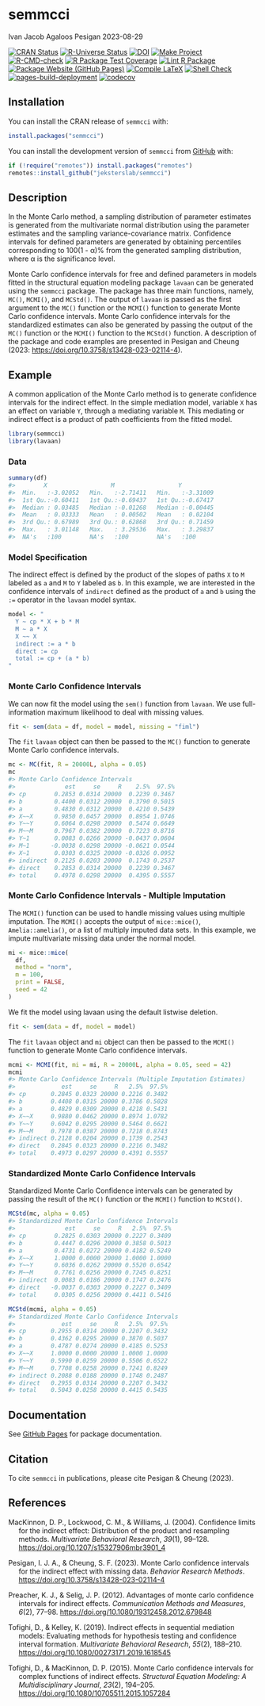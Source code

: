 semmcci
================
Ivan Jacob Agaloos Pesigan
2023-08-29

<!-- README.md is generated from .setup/readme/README.Rmd. Please edit that file -->
<!-- badges: start -->

[![CRAN
Status](https://www.r-pkg.org/badges/version/semmcci)](https://cran.r-project.org/package=semmcci)
[![R-Universe
Status](https://jeksterslab.r-universe.dev/badges/semmcci)](https://jeksterslab.r-universe.dev)
[![DOI](https://zenodo.org/badge/DOI/10.3758/s13428-023-02114-4.svg)](https://doi.org/10.3758/s13428-023-02114-4)
[![Make
Project](https://github.com/jeksterslab/semmcci/actions/workflows/make.yml/badge.svg)](https://github.com/jeksterslab/semmcci/actions/workflows/make.yml)
[![R-CMD-check](https://github.com/jeksterslab/semmcci/actions/workflows/check-full.yml/badge.svg)](https://github.com/jeksterslab/semmcci/actions/workflows/check-full.yml)
[![R Package Test
Coverage](https://github.com/jeksterslab/semmcci/actions/workflows/test-coverage.yml/badge.svg)](https://github.com/jeksterslab/semmcci/actions/workflows/test-coverage.yml)
[![Lint R
Package](https://github.com/jeksterslab/semmcci/actions/workflows/lint.yml/badge.svg)](https://github.com/jeksterslab/semmcci/actions/workflows/lint.yml)
[![Package Website (GitHub
Pages)](https://github.com/jeksterslab/semmcci/actions/workflows/pkgdown-gh-pages.yml/badge.svg)](https://github.com/jeksterslab/semmcci/actions/workflows/pkgdown-gh-pages.yml)
[![Compile
LaTeX](https://github.com/jeksterslab/semmcci/actions/workflows/latex.yml/badge.svg)](https://github.com/jeksterslab/semmcci/actions/workflows/latex.yml)
[![Shell
Check](https://github.com/jeksterslab/semmcci/actions/workflows/shellcheck.yml/badge.svg)](https://github.com/jeksterslab/semmcci/actions/workflows/shellcheck.yml)
[![pages-build-deployment](https://github.com/jeksterslab/semmcci/actions/workflows/pages/pages-build-deployment/badge.svg)](https://github.com/jeksterslab/semmcci/actions/workflows/pages/pages-build-deployment)
[![codecov](https://codecov.io/gh/jeksterslab/semmcci/branch/main/graph/badge.svg?token=KVLUET3DJ6)](https://codecov.io/gh/jeksterslab/semmcci)
<!-- badges: end -->

## Installation

You can install the CRAN release of `semmcci` with:

``` r
install.packages("semmcci")
```

You can install the development version of `semmcci` from
[GitHub](https://github.com/jeksterslab/semmcci) with:

``` r
if (!require("remotes")) install.packages("remotes")
remotes::install_github("jeksterslab/semmcci")
```

## Description

In the Monte Carlo method, a sampling distribution of parameter
estimates is generated from the multivariate normal distribution using
the parameter estimates and the sampling variance-covariance matrix.
Confidence intervals for defined parameters are generated by obtaining
percentiles corresponding to 100(1 - α)% from the generated sampling
distribution, where α is the significance level.

Monte Carlo confidence intervals for free and defined parameters in
models fitted in the structural equation modeling package `lavaan` can
be generated using the `semmcci` package. The package has three main
functions, namely, `MC()`, `MCMI()`, and `MCStd()`. The output of
`lavaan` is passed as the first argument to the `MC()` function or the
`MCMI()` function to generate Monte Carlo confidence intervals. Monte
Carlo confidence intervals for the standardized estimates can also be
generated by passing the output of the `MC()` function or the `MCMI()`
function to the `MCStd()` function. A description of the package and
code examples are presented in Pesigan and Cheung (2023:
<https://doi.org/10.3758/s13428-023-02114-4>).

## Example

A common application of the Monte Carlo method is to generate confidence
intervals for the indirect effect. In the simple mediation model,
variable `X` has an effect on variable `Y`, through a mediating variable
`M`. This mediating or indirect effect is a product of path coefficients
from the fitted model.

``` r
library(semmcci)
library(lavaan)
```

### Data

``` r
summary(df)
#>        X                  M                  Y           
#>  Min.   :-3.02052   Min.   :-2.71411   Min.   :-3.31009  
#>  1st Qu.:-0.60411   1st Qu.:-0.69437   1st Qu.:-0.67417  
#>  Median : 0.03485   Median :-0.01268   Median :-0.00445  
#>  Mean   : 0.03333   Mean   : 0.00502   Mean   : 0.02104  
#>  3rd Qu.: 0.67989   3rd Qu.: 0.62868   3rd Qu.: 0.71459  
#>  Max.   : 3.01148   Max.   : 3.29536   Max.   : 3.29837  
#>  NA's   :100        NA's   :100        NA's   :100
```

### Model Specification

The indirect effect is defined by the product of the slopes of paths `X`
to `M` labeled as `a` and `M` to `Y` labeled as `b`. In this example, we
are interested in the confidence intervals of `indirect` defined as the
product of `a` and `b` using the `:=` operator in the `lavaan` model
syntax.

``` r
model <- "
  Y ~ cp * X + b * M
  M ~ a * X
  X ~~ X
  indirect := a * b
  direct := cp
  total := cp + (a * b)
"
```

### Monte Carlo Confidence Intervals

We can now fit the model using the `sem()` function from `lavaan`. We
use full-information maximum likelihood to deal with missing values.

``` r
fit <- sem(data = df, model = model, missing = "fiml")
```

The `fit` `lavaan` object can then be passed to the `MC()` function to
generate Monte Carlo confidence intervals.

``` r
mc <- MC(fit, R = 20000L, alpha = 0.05)
mc
#> Monte Carlo Confidence Intervals
#>              est     se     R    2.5%  97.5%
#> cp        0.2853 0.0314 20000  0.2239 0.3467
#> b         0.4400 0.0312 20000  0.3790 0.5015
#> a         0.4830 0.0312 20000  0.4210 0.5439
#> X~~X      0.9850 0.0457 20000  0.8954 1.0746
#> Y~~Y      0.6064 0.0298 20000  0.5474 0.6649
#> M~~M      0.7967 0.0382 20000  0.7223 0.8716
#> Y~1       0.0083 0.0266 20000 -0.0437 0.0604
#> M~1      -0.0038 0.0298 20000 -0.0621 0.0544
#> X~1       0.0303 0.0325 20000 -0.0326 0.0952
#> indirect  0.2125 0.0203 20000  0.1743 0.2537
#> direct    0.2853 0.0314 20000  0.2239 0.3467
#> total     0.4978 0.0298 20000  0.4395 0.5557
```

### Monte Carlo Confidence Intervals - Multiple Imputation

The `MCMI()` function can be used to handle missing values using
multiple imputation. The `MCMI()` accepts the output of `mice::mice()`,
`Amelia::amelia()`, or a list of multiply imputed data sets. In this
example, we impute multivariate missing data under the normal model.

``` r
mi <- mice::mice(
  df,
  method = "norm",
  m = 100,
  print = FALSE,
  seed = 42
)
```

We fit the model using lavaan using the default listwise deletion.

``` r
fit <- sem(data = df, model = model)
```

The `fit` `lavaan` object and `mi` object can then be passed to the
`MCMI()` function to generate Monte Carlo confidence intervals.

``` r
mcmi <- MCMI(fit, mi = mi, R = 20000L, alpha = 0.05, seed = 42)
mcmi
#> Monte Carlo Confidence Intervals (Multiple Imputation Estimates)
#>             est     se     R   2.5%  97.5%
#> cp       0.2845 0.0323 20000 0.2216 0.3482
#> b        0.4408 0.0315 20000 0.3786 0.5028
#> a        0.4829 0.0309 20000 0.4218 0.5431
#> X~~X     0.9880 0.0462 20000 0.8974 1.0782
#> Y~~Y     0.6042 0.0295 20000 0.5464 0.6621
#> M~~M     0.7978 0.0387 20000 0.7218 0.8743
#> indirect 0.2128 0.0204 20000 0.1739 0.2543
#> direct   0.2845 0.0323 20000 0.2216 0.3482
#> total    0.4973 0.0297 20000 0.4391 0.5557
```

### Standardized Monte Carlo Confidence Intervals

Standardized Monte Carlo Confidence intervals can be generated by
passing the result of the `MC()` function or the `MCMI()` function to
`MCStd()`.

``` r
MCStd(mc, alpha = 0.05)
#> Standardized Monte Carlo Confidence Intervals
#>              est     se     R   2.5%  97.5%
#> cp        0.2825 0.0303 20000 0.2227 0.3409
#> b         0.4447 0.0296 20000 0.3858 0.5013
#> a         0.4731 0.0272 20000 0.4182 0.5249
#> X~~X      1.0000 0.0000 20000 1.0000 1.0000
#> Y~~Y      0.6036 0.0262 20000 0.5520 0.6542
#> M~~M      0.7761 0.0256 20000 0.7245 0.8251
#> indirect  0.0083 0.0186 20000 0.1747 0.2476
#> direct   -0.0037 0.0303 20000 0.2227 0.3409
#> total     0.0305 0.0256 20000 0.4411 0.5416
```

``` r
MCStd(mcmi, alpha = 0.05)
#> Standardized Monte Carlo Confidence Intervals
#>             est     se     R   2.5%  97.5%
#> cp       0.2955 0.0314 20000 0.2207 0.3432
#> b        0.4362 0.0295 20000 0.3870 0.5037
#> a        0.4787 0.0274 20000 0.4185 0.5253
#> X~~X     1.0000 0.0000 20000 1.0000 1.0000
#> Y~~Y     0.5990 0.0259 20000 0.5506 0.6522
#> M~~M     0.7708 0.0258 20000 0.7241 0.8249
#> indirect 0.2088 0.0188 20000 0.1748 0.2487
#> direct   0.2955 0.0314 20000 0.2207 0.3432
#> total    0.5043 0.0258 20000 0.4415 0.5435
```

## Documentation

See [GitHub Pages](https://jeksterslab.github.io/semmcci/index.html) for
package documentation.

## Citation

To cite `semmcci` in publications, please cite Pesigan & Cheung (2023).

## References

<div id="refs" class="references csl-bib-body hanging-indent"
line-spacing="2">

<div id="ref-MacKinnon-Lockwood-Williams-2004" class="csl-entry">

MacKinnon, D. P., Lockwood, C. M., & Williams, J. (2004). Confidence
limits for the indirect effect: Distribution of the product and
resampling methods. *Multivariate Behavioral Research*, *39*(1), 99–128.
<https://doi.org/10.1207/s15327906mbr3901_4>

</div>

<div id="ref-Pesigan-Cheung-2023" class="csl-entry">

Pesigan, I. J. A., & Cheung, S. F. (2023). Monte Carlo confidence
intervals for the indirect effect with missing data. *Behavior Research
Methods*. <https://doi.org/10.3758/s13428-023-02114-4>

</div>

<div id="ref-Preacher-Selig-2012" class="csl-entry">

Preacher, K. J., & Selig, J. P. (2012). Advantages of monte carlo
confidence intervals for indirect effects. *Communication Methods and
Measures*, *6*(2), 77–98. <https://doi.org/10.1080/19312458.2012.679848>

</div>

<div id="ref-Tofighi-Kelley-2019" class="csl-entry">

Tofighi, D., & Kelley, K. (2019). Indirect effects in sequential
mediation models: Evaluating methods for hypothesis testing and
confidence interval formation. *Multivariate Behavioral Research*,
*55*(2), 188–210. <https://doi.org/10.1080/00273171.2019.1618545>

</div>

<div id="ref-Tofighi-MacKinnon-2015" class="csl-entry">

Tofighi, D., & MacKinnon, D. P. (2015). Monte Carlo confidence intervals
for complex functions of indirect effects. *Structural Equation
Modeling: A Multidisciplinary Journal*, *23*(2), 194–205.
<https://doi.org/10.1080/10705511.2015.1057284>

</div>

</div>
